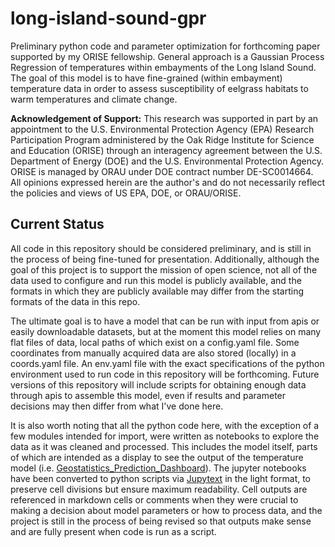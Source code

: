 # long-island-sound-gpr
Preliminary python code and parameter optimization for forthcoming paper supported by my ORISE fellowship.  General approach is a Gaussian Process Regression of temperatures within embayments of the Long Island Sound.
The goal of this model is to have fine-grained (within embayment) temperature data in order to assess susceptibility of eelgrass habitats to warm temperatures and climate change.

__Acknowledgement of Support:__
This research was supported in part by an appointment to the U.S. Environmental Protection Agency (EPA) Research Participation Program administered by the Oak Ridge Institute for Science and Education (ORISE) through an interagency agreement between the U.S. Department of Energy (DOE) and the U.S. Environmental Protection Agency. ORISE is managed by ORAU under DOE contract number DE-SC0014664. All opinions expressed herein are the author's and do not necessarily reflect the policies and views of US EPA, DOE, or ORAU/ORISE.

## Current Status
All code in this repository should be considered preliminary, and is still in the process of being fine-tuned for presentation. Additionally, although the goal of this project is to support the mission of open science, not all of the data used to configure and run this model is publicly available, and the formats in which they are publicly available may differ from the starting formats of the data in this repo.

The ultimate goal is to have a model that can be run with input from apis or easily downloadable datasets, but at the moment this model relies on many flat files of data, local paths of which exist on a config.yaml file. Some coordinates from manually acquired data are also stored (locally) in a coords.yaml file. An env.yaml file with the exact specifications of the python environment used to run code in this repository will be forthcoming. Future versions of this repository will include scripts for obtaining enough data through apis to assemble this model, even if results and parameter decisions may then differ from what I've done here.

It is also worth noting that all the python code here, with the exception of a few modules intended for import, were written as notebooks to explore the data as it was cleaned and processed. This includes the model itself, parts of which are intended as a display to see the output of the temperature model (i.e. [Geostatistics_Prediction_Dashboard](https://github.com/blawton/long-island-sound-gpr/blob/master/Geostatistics_Prediction_Dashboard_2.1.2.py)). The jupyter notebooks have been converted to python scripts via [Jupytext](https://github.com/mwouts/jupytext) in the light format, to preserve cell divisions but ensure maximum readability. Cell outputs are referenced in markdown cells or comments when they were crucial to making a decision about model parameters or how to process data, and the project is still in the process of being revised so that outputs make sense and are fully present when code is run as a script.

